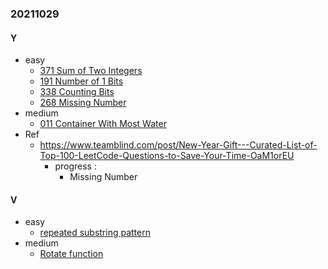 ### 20211029

#### Y
- easy
  - [371 Sum of Two Integers](https://leetcode.com/problems/sum-of-two-integers/)
  - [191 Number of 1 Bits](https://leetcode.com/problems/number-of-1-bits/)
  - [338 Counting Bits](https://leetcode.com/problems/counting-bits/)
  - [268 Missing Number](https://leetcode.com/problems/missing-number/)
- medium
  - [011 Container With Most Water](https://leetcode.com/problems/container-with-most-water/)
- Ref
  - https://www.teamblind.com/post/New-Year-Gift---Curated-List-of-Top-100-LeetCode-Questions-to-Save-Your-Time-OaM1orEU
    - progress :
      - Missing Number

#### V
- easy
  - [repeated substring pattern](https://leetcode.com/problems/repeated-substring-pattern/)
- medium
  - [Rotate function](https://leetcode.com/problems/rotate-function/)
